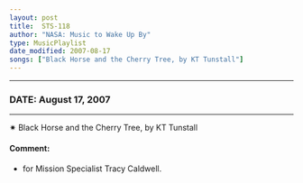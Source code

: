 ```yaml
---
layout: post
title:  STS-118
author: "NASA: Music to Wake Up By"
type: MusicPlaylist
date_modified: 2007-08-17
songs: ["Black Horse and the Cherry Tree, by KT Tunstall"]
---
```


----
### DATE: August 17, 2007
----
✷ Black Horse and the Cherry Tree, by KT Tunstall

#### Comment:
* for Mission Specialist Tracy Caldwell.



<br/>
<center>
	<a target="_blank"
	   href="https://twitter.com/intent/tweet?hashtags=Space,NASA,Playlist,NASAWakeupCalls,SpaceProgram&text={{ page.author}}, '{{ page.songs.first }}' {{ page.title }}, {{ page.date | date: '%B %d, %Y' }}. {{ site.url }}{{ page.url }} @nasawakeupcalls">
	   <i class="fab fa-twitter" alt="Tweet this page" style="font-size: 1.3em;"></i>
	</a>
	&nbsp; 	<i class="fas fa-user-astronaut" style="font-size: 1.5em;"></i> &nbsp;
    <a type="amzn" search="'Black Horse and the Cherry Tree, by KT Tunstall'" category="popular music">
        <i class="fab fa-amazon" style="font-size: 1.3em;"></i>
    </a>
</center>
